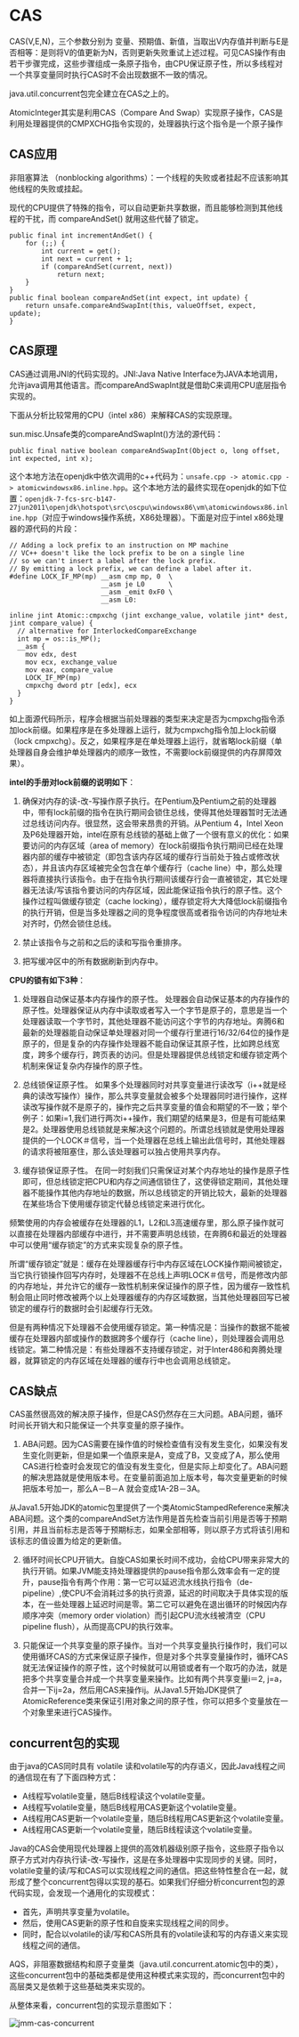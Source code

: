# CAS
CAS(V,E,N)，三个参数分别为 变量、预期值、新值，当取出V内存值并判断与E是否相等：是则将V的值更新为N，否则更新失败重试上述过程。可见CAS操作有由若干步骤完成，这些步骤组成一条原子指令，由CPU保证原子性，所以多线程对一个共享变量同时执行CAS时不会出现数据不一致的情况。
    
java.util.concurrent包完全建立在CAS之上的。

AtomicInteger其实是利用CAS（Compare And Swap）实现原子操作，CAS是利用处理器提供的CMPXCHG指令实现的，处理器执行这个指令是一个原子操作
    

## CAS应用
非阻塞算法 （nonblocking algorithms）：一个线程的失败或者挂起不应该影响其他线程的失败或挂起。
    
现代的CPU提供了特殊的指令，可以自动更新共享数据，而且能够检测到其他线程的干扰，而 compareAndSet() 就用这些代替了锁定。
    
```
public final int incrementAndGet() {
    for (;;) {
        int current = get();
        int next = current + 1;
        if (compareAndSet(current, next))
            return next;
    }
}
public final boolean compareAndSet(int expect, int update) {   
    return unsafe.compareAndSwapInt(this, valueOffset, expect, update);
}
```
    

## CAS原理
CAS通过调用JNI的代码实现的。JNI:Java Native Interface为JAVA本地调用，允许java调用其他语言。而compareAndSwapInt就是借助C来调用CPU底层指令实现的。
    
下面从分析比较常用的CPU（intel x86）来解释CAS的实现原理。
    
sun.misc.Unsafe类的compareAndSwapInt()方法的源代码：
    
```
public final native boolean compareAndSwapInt(Object o, long offset, int expected, int x);
```
    
这个本地方法在openjdk中依次调用的c++代码为：`unsafe.cpp -> atomic.cpp -> atomicwindowsx86.inline.hpp`。这个本地方法的最终实现在openjdk的如下位置：`openjdk-7-fcs-src-b147-27jun2011\openjdk\hotspot\src\oscpu\windowsx86\vm\atomicwindowsx86.inline.hpp`（对应于windows操作系统，X86处理器）。下面是对应于intel x86处理器的源代码的片段：
    
```
// Adding a lock prefix to an instruction on MP machine
// VC++ doesn't like the lock prefix to be on a single line
// so we can't insert a label after the lock prefix.
// By emitting a lock prefix, we can define a label after it.
#define LOCK_IF_MP(mp) __asm cmp mp, 0  \
                       __asm je L0      \
                       __asm _emit 0xF0 \
                       __asm L0:

inline jint Atomic::cmpxchg (jint exchange_value, volatile jint* dest, jint compare_value) {
  // alternative for InterlockedCompareExchange
  int mp = os::is_MP();
  __asm {
    mov edx, dest
    mov ecx, exchange_value
    mov eax, compare_value
    LOCK_IF_MP(mp)
    cmpxchg dword ptr [edx], ecx
  }
}
```
    
如上面源代码所示，程序会根据当前处理器的类型来决定是否为cmpxchg指令添加lock前缀。如果程序是在多处理器上运行，就为cmpxchg指令加上lock前缀（lock cmpxchg）。反之，如果程序是在单处理器上运行，就省略lock前缀（单处理器自身会维护单处理器内的顺序一致性，不需要lock前缀提供的内存屏障效果）。
    

**intel的手册对lock前缀的说明如下**：
    
1. 确保对内存的读-改-写操作原子执行。在Pentium及Pentium之前的处理器中，带有lock前缀的指令在执行期间会锁住总线，使得其他处理器暂时无法通过总线访问内存。很显然，这会带来昂贵的开销。从Pentium 4，Intel Xeon及P6处理器开始，intel在原有总线锁的基础上做了一个很有意义的优化：如果要访问的内存区域（area of memory）在lock前缀指令执行期间已经在处理器内部的缓存中被锁定（即包含该内存区域的缓存行当前处于独占或修改状态），并且该内存区域被完全包含在单个缓存行（cache line）中，那么处理器将直接执行该指令。由于在指令执行期间该缓存行会一直被锁定，其它处理器无法读/写该指令要访问的内存区域，因此能保证指令执行的原子性。这个操作过程叫做缓存锁定（cache locking），缓存锁定将大大降低lock前缀指令的执行开销，但是当多处理器之间的竞争程度很高或者指令访问的内存地址未对齐时，仍然会锁住总线。

2. 禁止该指令与之前和之后的读和写指令重排序。

3. 把写缓冲区中的所有数据刷新到内存中。
    

**CPU的锁有如下3种**：
    
1. 处理器自动保证基本内存操作的原子性。
处理器会自动保证基本的内存操作的原子性。处理器保证从内存中读取或者写入一个字节是原子的，意思是当一个处理器读取一个字节时，其他处理器不能访问这个字节的内存地址。奔腾6和最新的处理器能自动保证单处理器对同一个缓存行里进行16/32/64位的操作是原子的，但是复杂的内存操作处理器不能自动保证其原子性，比如跨总线宽度，跨多个缓存行，跨页表的访问。但是处理器提供总线锁定和缓存锁定两个机制来保证复杂内存操作的原子性。 

2. 总线锁保证原子性。
如果多个处理器同时对共享变量进行读改写（i++就是经典的读改写操作）操作，那么共享变量就会被多个处理器同时进行操作，这样读改写操作就不是原子的，操作完之后共享变量的值会和期望的不一致；举个例子：如果i=1,我们进行两次i++操作，我们期望的结果是3，但是有可能结果是2。处理器使用总线锁就是来解决这个问题的。所谓总线锁就是使用处理器提供的一个LOCK＃信号，当一个处理器在总线上输出此信号时，其他处理器的请求将被阻塞住，那么该处理器可以独占使用共享内存。

3. 缓存锁保证原子性。
在同一时刻我们只需保证对某个内存地址的操作是原子性即可，但总线锁定把CPU和内存之间通信锁住了，这使得锁定期间，其他处理器不能操作其他内存地址的数据，所以总线锁定的开销比较大，最新的处理器在某些场合下使用缓存锁定代替总线锁定来进行优化。
    
频繁使用的内存会被缓存在处理器的L1，L2和L3高速缓存里，那么原子操作就可以直接在处理器内部缓存中进行，并不需要声明总线锁，在奔腾6和最近的处理器中可以使用“缓存锁定”的方式来实现复杂的原子性。
    
所谓“缓存锁定”就是：缓存在处理器缓存行中内存区域在LOCK操作期间被锁定，当它执行锁操作回写内存时，处理器不在总线上声明LOCK＃信号，而是修改内部的内存地址，并允许它的缓存一致性机制来保证操作的原子性，因为缓存一致性机制会阻止同时修改被两个以上处理器缓存的内存区域数据，当其他处理器回写已被锁定的缓存行的数据时会引起缓存行无效。
    
但是有两种情况下处理器不会使用缓存锁定。第一种情况是：当操作的数据不能被缓存在处理器内部或操作的数据跨多个缓存行（cache line），则处理器会调用总线锁定。第二种情况是：有些处理器不支持缓存锁定，对于Inter486和奔腾处理器，就算锁定的内存区域在处理器的缓存行中也会调用总线锁定。
    

## CAS缺点
CAS虽然很高效的解决原子操作，但是CAS仍然存在三大问题。ABA问题，循环时间长开销大和只能保证一个共享变量的原子操作。
    
1. ABA问题。因为CAS需要在操作值的时候检查值有没有发生变化，如果没有发生变化则更新，但是如果一个值原来是A，变成了B，又变成了A，那么使用CAS进行检查时会发现它的值没有发生变化，但是实际上却变化了。ABA问题的解决思路就是使用版本号。在变量前面追加上版本号，每次变量更新的时候把版本号加一，那么A－B－A 就会变成1A-2B－3A。
    
从Java1.5开始JDK的atomic包里提供了一个类AtomicStampedReference来解决ABA问题。这个类的compareAndSet方法作用是首先检查当前引用是否等于预期引用，并且当前标志是否等于预期标志，如果全部相等，则以原子方式将该引用和该标志的值设置为给定的更新值。

2. 循环时间长CPU开销大。自旋CAS如果长时间不成功，会给CPU带来非常大的执行开销。如果JVM能支持处理器提供的pause指令那么效率会有一定的提升，pause指令有两个作用：第一它可以延迟流水线执行指令（de-pipeline）,使CPU不会消耗过多的执行资源，延迟的时间取决于具体实现的版本，在一些处理器上延迟时间是零。第二它可以避免在退出循环的时候因内存顺序冲突（memory order violation）而引起CPU流水线被清空（CPU pipeline flush），从而提高CPU的执行效率。

3. 只能保证一个共享变量的原子操作。当对一个共享变量执行操作时，我们可以使用循环CAS的方式来保证原子操作，但是对多个共享变量操作时，循环CAS就无法保证操作的原子性，这个时候就可以用锁或者有一个取巧的办法，就是把多个共享变量合并成一个共享变量来操作。比如有两个共享变量i＝2, j=a，合并一下ij=2a，然后用CAS来操作ij。从Java1.5开始JDK提供了AtomicReference类来保证引用对象之间的原子性，你可以把多个变量放在一个对象里来进行CAS操作。
    


## concurrent包的实现
由于java的CAS同时具有 volatile 读和volatile写的内存语义，因此Java线程之间的通信现在有了下面四种方式：
    
- A线程写volatile变量，随后B线程读这个volatile变量。
- A线程写volatile变量，随后B线程用CAS更新这个volatile变量。
- A线程用CAS更新一个volatile变量，随后B线程用CAS更新这个volatile变量。
- A线程用CAS更新一个volatile变量，随后B线程读这个volatile变量。
    
Java的CAS会使用现代处理器上提供的高效机器级别原子指令，这些原子指令以原子方式对内存执行读-改-写操作，这是在多处理器中实现同步的关键。同时，volatile变量的读/写和CAS可以实现线程之间的通信。把这些特性整合在一起，就形成了整个concurrent包得以实现的基石。如果我们仔细分析concurrent包的源代码实现，会发现一个通用化的实现模式：
    
- 首先，声明共享变量为volatile。
- 然后，使用CAS更新的原子性和自旋来实现线程之间的同步。
- 同时，配合以volatile的读/写和CAS所具有的volatile读和写的内存语义来实现线程之间的通信。
    
AQS，非阻塞数据结构和原子变量类（java.util.concurrent.atomic包中的类），这些concurrent包中的基础类都是使用这种模式来实现的，而concurrent包中的高层类又是依赖于这些基础类来实现的。
    
从整体来看，concurrent包的实现示意图如下：
    
![jmm-cas-concurrent](../../../../resources/images/jmm/jmm-cas-concurrent.png)  


